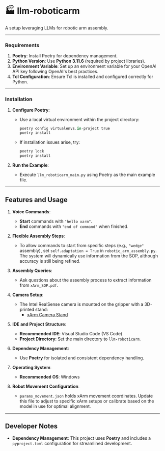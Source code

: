 # 🏭 llm-roboticarm
A setup leveraging LLMs for robotic arm assembly.

---

### Requirements
1. **Poetry**: Install Poetry for dependency management.
2. **Python Version**: Use **Python 3.11.6** (required by project libraries).
3. **Environment Variable**: Set up an environment variable for your OpenAI API key following OpenAI's best practices.
4. **Tcl Configuration**: Ensure Tcl is installed and configured correctly for Python.

---

### Installation
1. **Configure Poetry**:
   - Use a local virtual environment within the project directory:
   
      ```python
      poetry config virtualenvs.in-project true
      poetry install
      ```

   - If installation issues arise, try:
      ```python
      poetry lock
      poetry install
      ```

2. **Run the Example**:
   - Execute `llm_roboticarm_main.py` using Poetry as the main example file.

---

## Features and Usage

1. **Voice Commands**: 
   - **Start** commands with `"hello xarm"`.
   - **End** commands with `"end of command"` when finished.

2. **Flexible Assembly Steps**:
   - To allow commands to start from specific steps (e.g., `"wedge"` assembly), set `self.adaptation = True` in `robotic_arm_assembly.py`. The system will dynamically use information from the SOP, although accuracy is still being refined.

3. **Assembly Queries**:
   - Ask questions about the assembly process to extract information from `xArm_SOP.pdf`.

4. **Camera Setup**:
   - The Intel RealSense camera is mounted on the gripper with a 3D-printed stand:
     - [xArm Camera Stand](https://www.robotshop.com/products/xarm-camera-stand?srsltid=AfmBOoq05ORPif0tKjeGXJeipwM5LeSIpxAcENP_DbijBu2GvJISE1T8)

5. **IDE and Project Structure**:
   - **Recommended IDE**: Visual Studio Code (VS Code)
   - **Project Directory**: Set the main directory to `llm-roboticarm`.

6. **Dependency Management**:
   - Use **Poetry** for isolated and consistent dependency handling.

7. **Operating System**:
   - **Recommended OS**: Windows

8. **Robot Movement Configuration**:
   - `params_movement.json` holds xArm movement coordinates. Update this file to adjust to specific xArm setups or calibrate based on the model in use for optimal alignment.

---

## Developer Notes
- **Dependency Management**: This project uses **Poetry** and includes a `pyproject.toml` configuration for streamlined development.

